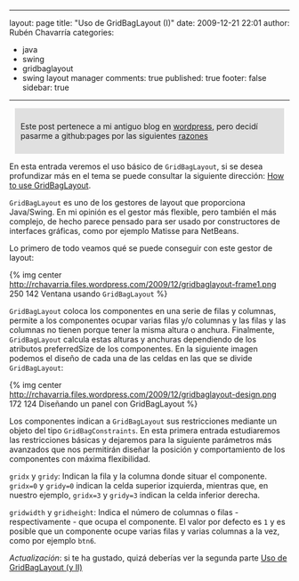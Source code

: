 
---
layout: page
title: "Uso de GridBagLayout (I)"
date: 2009-12-21 22:01
author: Rubén Chavarría
categories: 
- java
- swing
- gridbaglayout
- swing layout manager
comments: true
published: true
footer: false
sidebar: true
---

<div style="margin:2%; padding:2%; background-color:#E0E0E0; ">
  <p>Este post pertenece a mi antiguo blog en <a href="http://rchavarria.wordpress.com">wordpress</a>, pero decidí pasarme a github:pages por las siguientes <a href="/blog/2012/12/03/por-que-cambie-mi-blog-en-wordpress-com">razones</a></p>
</div>

En esta entrada veremos el uso básico de `GridBagLayout`, si se desea profundizar más en el tema se puede consultar la siguiente dirección: <a title="How to use GridBagLayout" href="http://java.sun.com/docs/books/tutorial/uiswing/layout/gridbag.html" target="_blank">How to use GridBagLayout</a>.

`GridBagLayout` es uno de los gestores de layout que proporciona Java/Swing. En mi opinión es el gestor más flexible, pero también el más complejo, de hecho parece pensado para ser usado por constructores de interfaces gráficas, como por ejemplo Matisse para NetBeans.

<!-- more -->

Lo primero de todo veamos qué se puede conseguir con este gestor de layout:

{% img center http://rchavarria.files.wordpress.com/2009/12/gridbaglayout-frame1.png 250 142 Ventana usando `GridBagLayout` %}

`GridBagLayout` coloca los componentes en una serie de filas y columnas, permite a los componentes ocupar varias filas y/o columnas y las filas y las columnas no tienen porque tener la misma altura o anchura. Finalmente, `GridBagLayout` calcula estas alturas y anchuras dependiendo de los atributos preferredSize de los componentes. En la siguiente imagen podemos el diseño de cada una de las celdas en las que se divide `GridBagLayout`:

{% img center http://rchavarria.files.wordpress.com/2009/12/gridbaglayout-design.png 172 124 Diseñando un panel con GridBagLayout %}

Los componentes indican a `GridBagLayout` sus restricciones mediante un objeto del tipo `GridBagConstraints`. En esta primera entrada estudiaremos las restricciones básicas y dejaremos para la siguiente parámetros más avanzados que nos permitirán diseñar la posición y comportamiento de los componentes con máxima flexibilidad.

`gridx` y `gridy`:
Indican la fila y la columna donde situar el componente. `gridx=0` y `gridy=0` indican la celda superior izquierda, mientras que, en nuestro ejemplo, `gridx=3` y `gridy=3` indican la celda inferior derecha.

`gridwidth` y `gridheight`:
Indica el número de columnas o filas - respectivamente - que ocupa el componente. El valor por defecto es `1` y es posible que un componente ocupe varias filas y varias columnas a la vez, como por ejemplo `btn6`.

*Actualización*: si te ha gustado, quizá deberías ver la segunda parte <a title="Uso de GridBagLayout (y II)" href="/blog/2010/01/20/uso-de-gridbaglayout-y-ii" target="_self">Uso de GridBagLayout (y II)</a>
